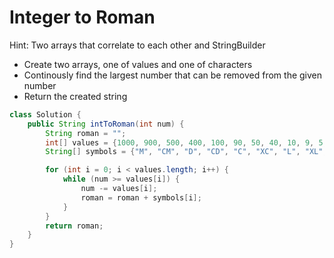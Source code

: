 # Integer to Roman

Hint: Two arrays that correlate to each other and StringBuilder

- Create two arrays, one of values and one of characters
- Continously find the largest number that can be removed from the given number
- Return the created string

``` java 
class Solution { 
    public String intToRoman(int num) {
        String roman = "";
        int[] values = {1000, 900, 500, 400, 100, 90, 50, 40, 10, 9, 5, 4, 1};
        String[] symbols = {"M", "CM", "D", "CD", "C", "XC", "L", "XL", "X", "IX", "V", "IV", "I"};

        for (int i = 0; i < values.length; i++) {
            while (num >= values[i]) {
                num -= values[i];
                roman = roman + symbols[i];
            }
        }
        return roman;
    }
}
